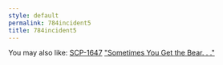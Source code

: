 ```yaml
---
style: default
permalink: 784incident5
title: 784incident5
---
```

You may also like:
[SCP-1647](http://scp-wiki.net/scp-1647)
["Sometimes You Get the Bear. . ."](http://scp-wiki.net/gdp2-sometimes-you-get-the-bear)